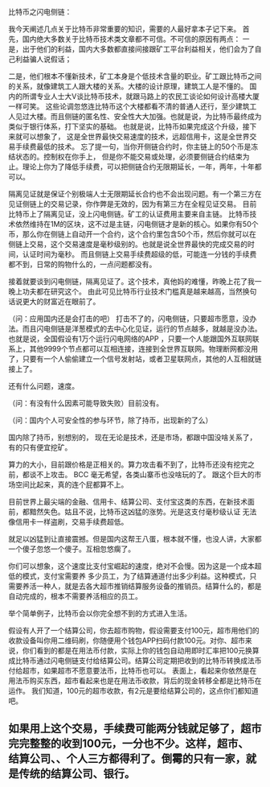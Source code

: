 比特币之闪电侧链：

我今天阐述几点关于比特币非常重要的知识，需要的人最好拿本子记下来。
首先，国内绝大多数关于比特币技术类文章都不可信。不可信的原因有两点：
一是，出于他们的利益，国内大多数都直接间接跟矿工平台利益相关，他们会为了自己利益骗人说假话；

二是，他们根本不懂新技术，矿工本身是个低技术含量的职业。矿工跟比特币之间的关系，就像建筑工人跟大楼的关系。大楼的设计原理，建筑工人是不懂的。
国内的所谓专业人士大V谈比特币技术，就跟马路上的农民工谈论如何设计高楼大厦一样可笑。
这些论调忽悠连比特币这个大楼都看不清的普通人还行，至少建筑工人见过大楼。而且侧链的匿名性、安全性大大加强。也就是说，为比特币最终成为类似于银行体系，打下坚实的基础。
也就是说，比特币如果完成这个升级，接下来就可以想象了，
这是全世界最快交易速度的技术，远超信用卡，这是全世界交易手续费最低的技术。
忘了提一句，当你开侧链合约时，你主链上的50个币是冻结状态的。控制权在你手上， 但是你不能交易或处理，必须要侧链合约结束为止。理论上你为了降低手续费，可以把侧链合约无限期延长，一年，两年，十年都可以。

隔离见证就是保证个别极端人士无限期延长合约也不会出现问题。有一个第三方在见证侧链上的交易记录，你作弊是无效的，因为有第三方在全程见证交易。
目前比特币上了隔离见证，没上闪电侧链。矿工的认证费用主要来自主链。
比特币技术依然维持在1M的区块，这不过是主链，闪电侧链才是新的核心。如果你有50个币，那么你在侧链上自动开一个合约，这个合约里包含50个币，然后你就可以在侧链上交易，这个交易速度是毫秒级别的。也就是说全世界最快的完成交易的时间，认证时间为毫秒。
而且侧链上交易手续费超级的低，可能连一分钱的手续费都不到，日常的购物什么的，一点问题都没有。

接着就要谈到闪电侧链，隔离见证了。这个技术，真他妈的难懂，昨晚上花了我一晚上功夫都在研究这个。
由此可见比特币行业技术门槛真是越来越高，当然换句话说更大的财富近在眼前了。

（问：应用国内还是会打击的吧）
打击不了的，闪电侧链，只要超市愿意，没办法。而且闪电侧链是洋葱模式的去中心化见证，运行的节点越多，就越是没办法。也就是说，全国假设有1万个运行闪电网络的APP
，只要一个人能跟国外互联网联系上，其他9999个节点都可以互相连接，连接到全世界互联网。物理断网都没用了，只要有一个人偷偷建立一个信号发射站，或者卫星联网点，其他的人互相就链接上了。

还有什么问题，速度。

（问：有没有什么因素可能导致失败）目前没有。

（问：国内个人可安全性的参与环节，除了持币，出现新的了么）

国内除了持币，别想别的， 现在无论是技术，还是市场，都跟中国没啥关系了，有的只有便宜挖矿。

算力的大小，目前跟价格是正相关的。算力攻击看不到了，比特币还没有挖完之前，都谈不上攻击。
BCC 毫无希望，各类山寨币也没啥玩的了。
跟这个巨大的市场空间比起来，真的连个屁都算不上。

目前世界上最尖端的金融、信用卡、结算公司、支付宝这类的东西，在新技术面前，都黯然失色。姑且不说，比特币这凶猛的涨势。光是这支付毫秒级认证  无法像信用卡一样盗刷，交易手续费超低。

就足以凶猛到让直接震撼。但是国内这帮王八蛋，根本就不懂，也没人讲，大家都一个傻子忽悠一个傻子。互相忽悠瘸了。

你们可以想象，这个速度比支付宝崛起的速度，绝对不会慢。因为这是一个成本超低的模式，支付宝需要养
多少员工，为了结算通道付出多少利益。这种模式，只需要养活一种人，就是去各大超市推销结算服务设备的推销员。结算什么的，都是自动完成的，根本不需要养活相应的员工。

举个简单例子，比特币会以你完全想不到的方式进入生活。

假设有人开了一个结算公司，你去超市购物，假设需要支付100元，超市用他们的收款设备叫你用二维码刷，你随便用个钱包APP扫码付款100元。对你、超市来说，你们看到的都是在用法币付款，实际上你的钱包自动用即时汇率把100元换算成比特币通过闪电侧链支付给结算公司。结算公司定期把收到的比特币转换成法币付给超市，如果超市不愿意要法币，比特币也可以。
表面上，看起来你依然是在用法币购买东西，超市看起来也是在用法币收款，背后的现金转移全都是比特币在运作。
我们知道，100元的超市收款，有2元是要给结算公司的，这点你们都知道吧。

如果用上这个交易，手续费可能两分钱就足够了，超市完完整整的收到100元，一分也不少。这样，超市、 结算公司、、个人三方都得利了。倒霉的只有一家，就是传统的结算公司、银行。
------------
